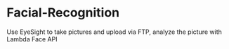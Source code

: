 Facial-Recognition
==================

Use EyeSight to take pictures and upload via FTP, analyze the picture with Lambda Face API
